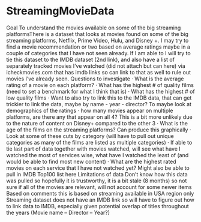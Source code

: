 # StreamingMovieData

Goal
To understand the movies available on some of the big streaming platformsThere is a dataset that looks at movies found on some of the big streaming platforms, Netflix, Prime Video, Hulu, and Disney +. I may try to find a movie recommendation or two based on average ratings maybe in a couple of categories that I have not seen already. If I am able to I will try to tie this dataset to the IMDB dataset (2nd link), and also have a list of separately tracked movies I’ve watched (did not attach but can here) via icheckmovies.com that has imdb links so can link to that as well to rule out movies I’ve already seen.
Questions to investigate
·        What is the average rating of a movie on each platform?
·        What has the highest # of quality films (need to set a benchmark for what I think that is)
·        What has the highest # of low quality films
·        Want to also try to link this to the IMDB data, that can get trickier to link the data, maybe by name - year - director? To maybe look at demographics of the ratings
·        how many movies appear on multiple platforms, are there any that appear on all 4? This is a bit more unlikely due to the nature of content on Disney+ compared to the other 3
·        What is the age of the films on the streaming platforms? Can produce this graphically
·        Look at some of these cuts by category (will have to pull out unique categories as many of the films are listed as multiple categories)
·        If able to tie last part of data together with movies watched, will see what have I watched the most of services wise, what have I watched the least of (and would be able to find most new content)
·        What are the highest rated movies on each service that I have not watched yet? Might also be able to pull in IMDB Top100 list here
Limitations of data
Don’t know how this data was pulled so hopefully it is trustworthy, it is a bit stale (8 months) so not sure if all of the movies are relevant, will not account for some newer items
Based on comments this is based on streaming available in USA region only
Streaming dataset does not have an IMDB link so will have to figure out how to link data to IMDB, especially given potential overlap of titles throughout the years (Movie name – Director – Year?)
